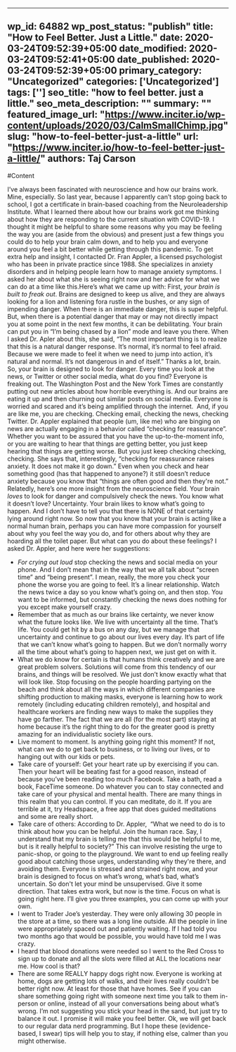 
---
wp_id: 64882
wp_post_status: "publish" 
title: "How to Feel Better. Just a Little."
date: 2020-03-24T09:52:39+05:00
date_modified: 2020-03-24T09:52:41+05:00
date_published: 2020-03-24T09:52:39+05:00
primary_category: "Uncategorized"
categories: ['Uncategorized'] 
tags: ['']
seo_title: "how to feel better. just a little."
seo_meta_description: ""
summary: ""
featured_image_url: "https://www.inciter.io/wp-content/uploads/2020/03/CalmSmallChimp.jpg"
slug: "how-to-feel-better-just-a-little"
url: "https://www.inciter.io/how-to-feel-better-just-a-little/"
authors: Taj Carson
---

#Content


I’ve always been fascinated with neuroscience and how our brains work. Mine, especially. So last year, because I apparently can’t stop going back to school, I got a certificate in brain-based coaching from the Neuroleadership Institute. What I learned there about how our brains work got me thinking about how they are responding to the current situation with COVID-19. I thought it might be helpful to share some reasons why you may be feeling the way you are (aside from the obvious) and present just a few things you could do to help your brain calm down, and to help you and everyone around you feel a bit better while getting through this pandemic. 
To get extra help and insight, I contacted Dr. Fran Appler, a licensed psychologist who has been in private practice since 1988. She specializes in anxiety disorders and in helping people learn how to manage anxiety symptoms. I asked her about what she is seeing right now and her advice for what we can do at a time like this.Here’s what we came up with: 
First, _your brain is built to freak out_. Brains are designed to keep us alive, and they are always looking for a lion and listening fora rustle in the bushes, or any sign of impending danger. When there is an immediate danger, this is super helpful. But, when there is a potential danger that may or may not directly impact you at some point in the next few months, it can be debilitating. Your brain can put you in “I’m being chased by a lion” mode and leave you there. When I asked Dr. Apler about this, she said, “The most important thing is to realize that this is a natural danger response. It’s normal, it’s normal to feel afraid. Because we were made to feel it when we need to jump into action, it’s natural and normal. It’s not dangerous in and of itself.” Thanks a lot, brain. 
So, your brain is designed to look for danger. Every time you look at the news, or Twitter or other social media, what do you find? Everyone is freaking out. The Washington Post and the New York Times are constantly putting out new articles about how horrible everything is. And our brains are eating it up and then churning out similar posts on social media. Everyone is worried and scared and it’s being amplified through the internet.&nbsp;
And, if you are like me, you are checking. Checking email, checking the news, checking Twitter. Dr. Appler explained that people (um, like me) who are binging on news are actually engaging in a behavior called “checking for reassurance”. Whether you want to be assured that you have the up-to-the-moment info, or you are waiting to hear that things are getting better, you just keep hearing that things are getting worse. But you just keep checking checking, checking. She says that, interestingly, “checking for reassurance raises anxiety. It does not make it go down.” Even when you check and hear something good (has that happened to anyone?) it still doesn’t reduce anxiety because you know that “things are often good and then they're not.” 
Relatedly, here’s one more insight from the neuroscience field. Your brain _loves_ to look for danger and compulsively check the news. You know what it doesn’t love? Uncertainty. Your brain likes to know what’s going to happen. And I don’t have to tell you that there is NONE of that certainty lying around right now.
So now that you know that your brain is acting like a normal human brain, perhaps you can have more compassion for yourself about why you feel the way you do, and for others about why they are hoarding all the toilet paper. But what can you do about these feelings? I asked Dr. Appler, and here were her suggestions:
*   _For crying out loud_ stop checking the news and social media on your phone. And I don’t mean that in the way that we all talk about “screen time” and “being present”. I mean, really, the more you check your phone the worse you are going to feel. It’s a linear relationship. Watch the news twice a day so you know what’s going on, and then stop. You want to be informed, but constantly checking the news does nothing for you except make yourself crazy.&nbsp;
*   Remember that as much as our brains like certainty, we never know what the future looks like. We live with uncertainty all the time. That’s life. You could get hit by a bus on any day, but we manage that uncertainty and continue to go about our lives every day. It’s part of life that we can’t know what’s going to happen. But we don’t normally worry all the time about what’s going to happen next, we just get on with it.&nbsp;
*   What we do know for certain is that humans think creatively and we are great problem solvers. Solutions will come from this tendency of our brains, and things will be resolved. We just don’t know exactly what that will look like. Stop focusing on the people hoarding partying on the beach and think about all the ways in which different companies are shifting production to making masks, everyone is learning how to work remotely (including educating children remotely), and hospital and healthcare workers are finding new ways to make the supplies they have go farther. The fact that we are all (for the most part) staying at home because it’s the right thing to do for the greater good is pretty amazing for an individualistic society like ours.&nbsp;
*   Live moment to moment. Is anything going right this moment? If not, what can we do to get back to business, or to living our lives, or to hanging out with our kids or pets.&nbsp;
*   Take care of yourself: Get your heart rate up by exercising if you can. Then your heart will be beating fast for a good reason, instead of because you’ve been reading too much Facebook. Take a bath, read a book, FaceTime someone. Do whatever you can to stay connected and take care of your physical and mental health. There are many things in this realm that you can control. If you can meditate, do it. If you are terrible at it, try Headspace, a free app that does guided meditations and some are really short.&nbsp;
*   Take care of others: According to Dr. Appler,&nbsp; “What we need to do is to think about how you can be helpful. Join the human race. Say, I understand that my brain is telling me that this would be helpful to me, but is it really helpful to society?” This can involve resisting the urge to panic-shop, or going to the playground. We want to end up feeling really good about catching those urges, understanding why they're there, and avoiding them. 
Everyone is stressed and strained right now, and your brain is designed to focus on what’s wrong, what’s bad, what’s uncertain. So don't let your mind be unsupervised. Give it some direction. That takes extra work, but now is the time. Focus on what is going right here. I’ll give you three examples, you can come up with your own. 
*   I went to Trader Joe’s yesterday. They were only allowing 30 people in the store at a time, so there was a long line outside. All the people in line were appropriately spaced out and patiently waiting. If I had told you two months ago that would be possible, you would have told me I was crazy.&nbsp;
*   I heard that blood donations were needed so I went to the Red Cross to sign up to donate and all the slots were filled at ALL the locations near me. How cool is that?
*   There are some REALLY happy dogs right now. Everyone is working at home, dogs are getting lots of walks, and their lives really couldn’t be better right now. At least for those that have homes.
See if you can share something going right with someone next time you talk to them in-person or online, instead of all your conversations being about what’s wrong. I’m not suggesting you stick your head in the sand, but just try to balance it out. I promise it will make you feel better. 
Ok, we will get back to our regular data nerd programming. But I hope these (evidence-based, I swear) tips will help you to stay, if nothing else, calmer than you might otherwise. 


